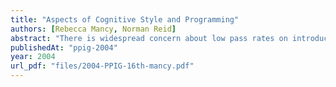 ```yaml
---
title: "Aspects of Cognitive Style and Programming"
authors: [Rebecca Mancy, Norman Reid]
abstract: "There is widespread concern about low pass rates on introductory programming courses. While considerable research has been carried out to elucidate the reasons for this situation, many of the parameters leading to success or failure in the subject remain unknown. This article describes the results of an experiment to test two cognitive characteristics that have been shown to be important in other conceptual areas: working memory space and field dependency. These are related to examination results of around 150 students on an introductory programming course at the University of Glasgow. The results show that whilst working memory space appears to have only a marginal influence on levels of achievement on the course, field dependency is an important factor in determining success. The implications of this on the teaching of the subject are discussed briefly."
publishedAt: "ppig-2004"
year: 2004
url_pdf: "files/2004-PPIG-16th-mancy.pdf"
---
```

